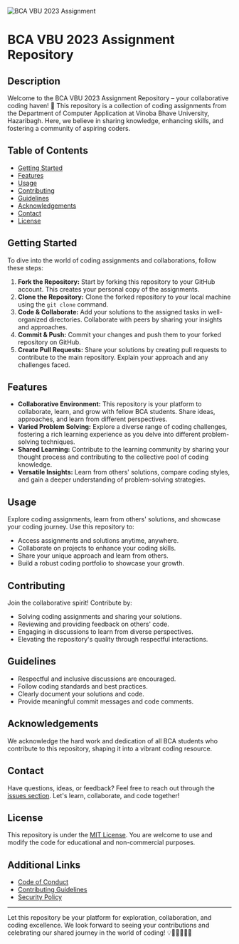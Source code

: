 ![BCA VBU 2023 Assignment](https://github.com/dev-kant-kumar/BCA-VBU-2023-Assignments/assets/101362859/e55b3e4f-8166-4fbc-b122-d30f561d1f85)

# BCA VBU 2023 Assignment Repository

## Description
Welcome to the BCA VBU 2023 Assignment Repository – your collaborative coding haven! 🚀 This repository is a collection of coding assignments from the Department of Computer Application at Vinoba Bhave University, Hazaribagh. Here, we believe in sharing knowledge, enhancing skills, and fostering a community of aspiring coders.

## Table of Contents
- [Getting Started](#getting-started)
- [Features](#features)
- [Usage](#usage)
- [Contributing](#contributing)
- [Guidelines](#guidelines)
- [Acknowledgements](#acknowledgements)
- [Contact](#contact)
- [License](#license)

## Getting Started
To dive into the world of coding assignments and collaborations, follow these steps:

1. **Fork the Repository:** Start by forking this repository to your GitHub account. This creates your personal copy of the assignments.
2. **Clone the Repository:** Clone the forked repository to your local machine using the `git clone` command.
3. **Code & Collaborate:** Add your solutions to the assigned tasks in well-organized directories. Collaborate with peers by sharing your insights and approaches.
4. **Commit & Push:** Commit your changes and push them to your forked repository on GitHub.
5. **Create Pull Requests:** Share your solutions by creating pull requests to contribute to the main repository. Explain your approach and any challenges faced.

## Features
- **Collaborative Environment:** This repository is your platform to collaborate, learn, and grow with fellow BCA students. Share ideas, approaches, and learn from different perspectives.
- **Varied Problem Solving:** Explore a diverse range of coding challenges, fostering a rich learning experience as you delve into different problem-solving techniques.
- **Shared Learning:** Contribute to the learning community by sharing your thought process and contributing to the collective pool of coding knowledge.
- **Versatile Insights:** Learn from others' solutions, compare coding styles, and gain a deeper understanding of problem-solving strategies.

## Usage
Explore coding assignments, learn from others' solutions, and showcase your coding journey. Use this repository to:

- Access assignments and solutions anytime, anywhere.
- Collaborate on projects to enhance your coding skills.
- Share your unique approach and learn from others.
- Build a robust coding portfolio to showcase your growth.

## Contributing
Join the collaborative spirit! Contribute by:

- Solving coding assignments and sharing your solutions.
- Reviewing and providing feedback on others' code.
- Engaging in discussions to learn from diverse perspectives.
- Elevating the repository's quality through respectful interactions.

## Guidelines
- Respectful and inclusive discussions are encouraged.
- Follow coding standards and best practices.
- Clearly document your solutions and code.
- Provide meaningful commit messages and code comments.

## Acknowledgements
We acknowledge the hard work and dedication of all BCA students who contribute to this repository, shaping it into a vibrant coding resource.

## Contact
Have questions, ideas, or feedback? Feel free to reach out through the [issues section](https://github.com/dev-kant-kumar/BCA-VBU-2023-Assignments/issues). Let's learn, collaborate, and code together!

## License
This repository is under the [MIT License](https://github.com/dev-kant-kumar/BCA-VBU-2023-Assignments/blob/main/LICENSE.md). You are welcome to use and modify the code for educational and non-commercial purposes.

## Additional Links
- [Code of Conduct](https://github.com/dev-kant-kumar/BCA-VBU-2023-Assignments/blob/main/CODE_OF_CONDUCT.md)
- [Contributing Guidelines](https://github.com/dev-kant-kumar/BCA-VBU-2023-Assignments/blob/main/CONTRIBUTING.md)
- [Security Policy](https://github.com/dev-kant-kumar/BCA-VBU-2023-Assignments/blob/main/SECURITY.md)

---

Let this repository be your platform for exploration, collaboration, and coding excellence. We look forward to seeing your contributions and celebrating our shared journey in the world of coding! 💡👩‍💻👨‍💻🌟
